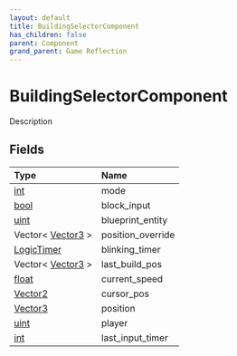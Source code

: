 ```yaml
---
layout: default
title: BuildingSelectorComponent
has_children: false
parent: Component
grand_parent: Game Reflection
---
```

# BuildingSelectorComponent
Description 

## Fields

| Type | Name |
|:----------|:--------------|
| [int](/riftbreaker-wiki/docs/game-reflection/enums/int/) | mode |
| [bool](/riftbreaker-wiki/docs/game-reflection/components/bool/) | block_input |
| [uint](/riftbreaker-wiki/docs/game-reflection/components/uint/) | blueprint_entity |
| Vector< [Vector3](/riftbreaker-wiki/docs/game-reflection/classes/vector3/) > | position_override |
| [LogicTimer](/riftbreaker-wiki/docs/game-reflection/classes/logic_timer/) | blinking_timer |
| Vector< [Vector3](/riftbreaker-wiki/docs/game-reflection/classes/vector3/) > | last_build_pos |
| [float](/riftbreaker-wiki/docs/game-reflection/components/float/) | current_speed |
| [Vector2](/riftbreaker-wiki/docs/game-reflection/classes/vector2/) | cursor_pos |
| [Vector3](/riftbreaker-wiki/docs/game-reflection/classes/vector3/) | position |
| [uint](/riftbreaker-wiki/docs/game-reflection/components/uint/) | player |
| [int](/riftbreaker-wiki/docs/game-reflection/enums/int/) | last_input_timer |

